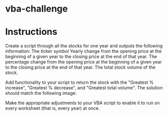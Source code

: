 # vba-challenge

# Instructions
  Create a script through all the stocks for one year and outputs the following information:
    The ticker symbol
    Yearly change from the opening price at the beginning of a given year to the closing price at the end of that year.
    The percentage change from the opening price at the beginning of a given year to the closing price at the end of
    that year.
    The total stock volume of the stock. 
    
  Add functionality to your script to return the stock with the "Greatest % increase", "Greatest % decrease", and
    "Greatest total volume". The solution should match the following image:

Make the appropriate adjustments to your VBA script to enable it to run on every worksheet (that is, every year) at
    once.

